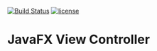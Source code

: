 [![Build Status](https://travis-ci.org/falkoschumann/javafx-viewcontroller.svg?branch=feature%2Fview-controller)](https://travis-ci.org/falkoschumann/javafx-viewcontroller)
[![license](https://img.shields.io/github/license/falkoschumann/javafx-viewcontroller.svg)]()


JavaFX View Controller
======================
